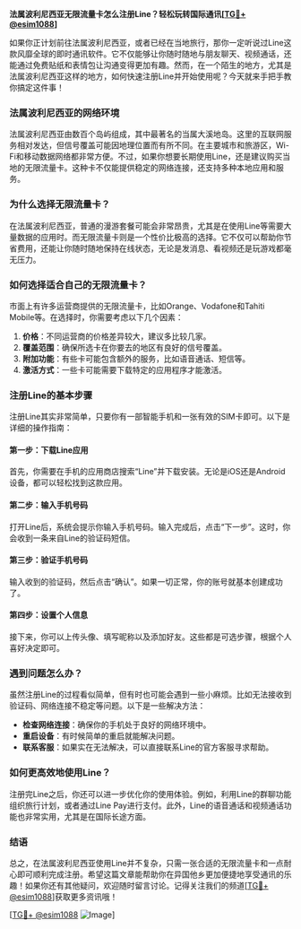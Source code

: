 **法属波利尼西亚无限流量卡怎么注册Line？轻松玩转国际通讯[[TG💪+ @esim1088](https://t.me/s/esim1088)]**

如果你正计划前往法属波利尼西亚，或者已经在当地旅行，那你一定听说过Line这款风靡全球的即时通讯软件。它不仅能够让你随时随地与朋友聊天、视频通话，还能通过免费贴纸和表情包让沟通变得更加有趣。然而，在一个陌生的地方，尤其是法属波利尼西亚这样的地方，如何快速注册Line并开始使用呢？今天就来手把手教你搞定这件事！

### 法属波利尼西亚的网络环境

法属波利尼西亚由数百个岛屿组成，其中最著名的当属大溪地岛。这里的互联网服务相对发达，但信号覆盖可能因地理位置而有所不同。在主要城市和旅游区，Wi-Fi和移动数据网络都非常方便。不过，如果你想要长期使用Line，还是建议购买当地的无限流量卡。这种卡不仅能提供稳定的网络连接，还支持多种本地应用和服务。

### 为什么选择无限流量卡？

在法属波利尼西亚，普通的漫游套餐可能会非常昂贵，尤其是在使用Line等需要大量数据的应用时。而无限流量卡则是一个性价比极高的选择。它不仅可以帮助你节省费用，还能让你随时随地保持在线状态，无论是发消息、看视频还是玩游戏都毫无压力。

### 如何选择适合自己的无限流量卡？

市面上有许多运营商提供的无限流量卡，比如Orange、Vodafone和Tahiti Mobile等。在选择时，你需要考虑以下几个因素：

1. **价格**：不同运营商的价格差异较大，建议多比较几家。
2. **覆盖范围**：确保所选卡在你要去的地区有良好的信号覆盖。
3. **附加功能**：有些卡可能包含额外的服务，比如语音通话、短信等。
4. **激活方式**：一些卡可能需要下载特定的应用程序才能激活。

### 注册Line的基本步骤

注册Line其实非常简单，只要你有一部智能手机和一张有效的SIM卡即可。以下是详细的操作指南：

#### 第一步：下载Line应用
首先，你需要在手机的应用商店搜索“Line”并下载安装。无论是iOS还是Android设备，都可以轻松找到这款应用。

#### 第二步：输入手机号码
打开Line后，系统会提示你输入手机号码。输入完成后，点击“下一步”。这时，你会收到一条来自Line的验证码短信。

#### 第三步：验证手机号码
输入收到的验证码，然后点击“确认”。如果一切正常，你的账号就基本创建成功了。

#### 第四步：设置个人信息
接下来，你可以上传头像、填写昵称以及添加好友。这些都是可选步骤，根据个人喜好决定即可。

### 遇到问题怎么办？

虽然注册Line的过程看似简单，但有时也可能会遇到一些小麻烦。比如无法接收到验证码、网络连接不稳定等问题。以下是一些解决方法：

- **检查网络连接**：确保你的手机处于良好的网络环境中。
- **重启设备**：有时候简单的重启就能解决问题。
- **联系客服**：如果实在无法解决，可以直接联系Line的官方客服寻求帮助。

### 如何更高效地使用Line？

注册完Line之后，你还可以进一步优化你的使用体验。例如，利用Line的群聊功能组织旅行计划，或者通过Line Pay进行支付。此外，Line的语音通话和视频通话功能也非常实用，尤其是在国际长途方面。

### 结语

总之，在法属波利尼西亚使用Line并不复杂，只需一张合适的无限流量卡和一点耐心即可顺利完成注册。希望这篇文章能帮助你在异国他乡更加便捷地享受通讯的乐趣！如果你还有其他疑问，欢迎随时留言讨论。记得关注我们的频道[[TG💪+ @esim1088](https://t.me/s/esim1088)]获取更多资讯哦！

[[TG💪+ @esim1088](https://t.me/s/esim1088) ![Image](https://i.postimg.cc/4NQfJmqS/Snipaste-2025-05-13-00-14-12.png)]